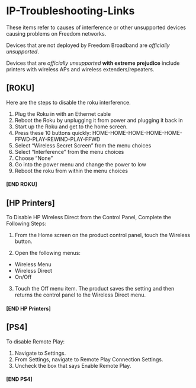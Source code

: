 # IP-Troubleshooting-Links

These items refer to causes of interference or other unsupported devices causing problems on Freedom networks.

Devices that are not deployed by Freedom Broadband are *officially unsupported*.

Devices that are *officially unsupported* **with extreme prejudice** include printers with wireless APs and wireless extenders/repeaters.

## [ROKU]

Here are the steps to disable the roku interference.

1.	Plug the Roku in with an Ethernet cable
2.	Reboot the Roku by unplugging it from power and plugging it back in
3.	Start up the Roku and get to the home screen.
4.	Press these 10 buttons quickly: HOME-HOME-HOME-HOME-HOME-FFWD-PLAY-REWIND-PLAY-FFWD
5.	Select “Wireless Secret Screen” from the menu choices
6.	Select “Interference” from the menu choices
7.	Choose “None”
8.	Go into the power menu and change the power to low
9.	Reboot the roku from within the menu choices

#### [END ROKU]

## [HP Printers]

To Disable HP Wireless Direct from the Control Panel, Complete the Following Steps:

1. From the Home screen on the product control panel, touch the Wireless button.

2. Open the following menus:
  * Wireless Menu
  * Wireless Direct
  * On/Off

3. Touch the Off menu item. The product saves the setting and then returns the control panel to the Wireless Direct menu.

#### [END HP Printers]

## [PS4]

To disable Remote Play:

1. Navigate to Settings.
2. From Settings, navigate to Remote Play Connection Settings.
3. Uncheck the box that says Enable Remote Play.

#### [END PS4]
